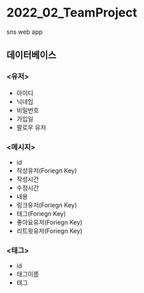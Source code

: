 # 2022_02_TeamProject
sns web app

## 데이터베이스

### <유저>
- 아이디
- 닉네임
- 비밀번호
- 가입일
- 팔로우 유저

### <메시지>
- id
- 작성유저(Foriegn Key)
- 작성시간
- 수정시간
- 내용
- 링크유저(Foriegn Key)
- 태그(Foriegn Key)
- 좋아요유저(Foriegn Key)
- 리트윗유저(Foriegn Key)

### <태그>
- id
- 태그이름
- 태그
